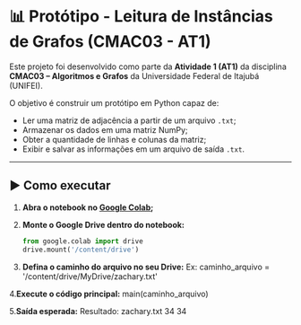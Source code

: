 # 📊 Protótipo - Leitura de Instâncias de Grafos (CMAC03 - AT1)

Este projeto foi desenvolvido como parte da **Atividade 1 (AT1)** da disciplina **CMAC03 – Algoritmos e Grafos** da Universidade Federal de Itajubá (UNIFEI).  

O objetivo é construir um protótipo em Python capaz de:

- Ler uma matriz de adjacência a partir de um arquivo `.txt`;
- Armazenar os dados em uma matriz NumPy;
- Obter a quantidade de linhas e colunas da matriz;
- Exibir e salvar as informações em um arquivo de saída `.txt`.

---

## ▶️ Como executar

1. **Abra o notebook no [Google Colab](https://colab.research.google.com);**

2. **Monte o Google Drive dentro do notebook:**
   ```python
   from google.colab import drive
   drive.mount('/content/drive')

3. **Defina o caminho do arquivo no seu Drive:**
 Ex:
caminho_arquivo = '/content/drive/MyDrive/zachary.txt'

4.**Execute o código principal:**
main(caminho_arquivo)

5.**Saída esperada:**
Resultado: zachary.txt 34 34

